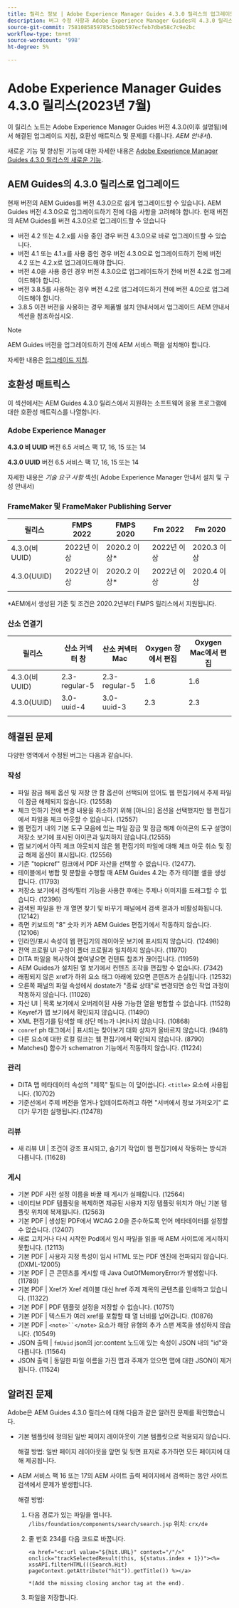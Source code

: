 ```yaml
---
title: 릴리스 정보 | Adobe Experience Manager Guides 4.3.0 릴리스의 업그레이드 지침 및 해결된 문제
description: 버그 수정 사항과 Adobe Experience Manager Guides의 4.3.0 릴리스로 업그레이드하는 방법에 대해 알아봅니다
source-git-commit: 7581085859785c5b8b597ecfeb7dbe58c7c9e2bc
workflow-type: tm+mt
source-wordcount: '998'
ht-degree: 5%

---
```


# Adobe Experience Manager Guides 4.3.0 릴리스(2023년 7월)

이 릴리스 노트는 Adobe Experience Manager Guides 버전 4.3.0(이후 설명됨)에서 해결된 업그레이드 지침, 호환성 매트릭스 및 문제를 다룹니다. *AEM 안내서*).

새로운 기능 및 향상된 기능에 대한 자세한 내용은 [Adobe Experience Manager Guides 4.3.0 릴리스의 새로운 기능](./whats-new-4.3-release.md).

## AEM Guides의 4.3.0 릴리스로 업그레이드


현재 버전의 AEM Guides를 버전 4.3.0으로 쉽게 업그레이드할 수 있습니다. AEM Guides 버전 4.3.0으로 업그레이드하기 전에 다음 사항을 고려해야 합니다. 현재 버전의 AEM Guides를 버전 4.3.0으로 업그레이드할 수 있습니다

- 버전 4.2 또는 4.2.x를 사용 중인 경우 버전 4.3.0으로 바로 업그레이드할 수 있습니다.
- 버전 4.1 또는 4.1.x를 사용 중인 경우 버전 4.3.0으로 업그레이드하기 전에 버전 4.2 또는 4.2.x로 업그레이드해야 합니다.
- 버전 4.0을 사용 중인 경우 버전 4.3.0으로 업그레이드하기 전에 버전 4.2로 업그레이드해야 합니다.
- 버전 3.8.5를 사용하는 경우 버전 4.2로 업그레이드하기 전에 버전 4.0으로 업그레이드해야 합니다.
- 3.8.5 이전 버전을 사용하는 경우 제품별 설치 안내서에서 업그레이드 AEM 안내서 섹션을 참조하십시오.



>[!NOTE]
>
>AEM Guides 버전을 업그레이드하기 전에 AEM 서비스 팩을 설치해야 합니다.

자세한 내용은 [업그레이드 지침](../install-guide/upgrade-xml-documentation.md).

## 호환성 매트릭스

이 섹션에서는 AEM Guides 4.3.0 릴리스에서 지원하는 소프트웨어 응용 프로그램에 대한 호환성 매트릭스를 나열합니다.

### Adobe Experience Manager

**4.3.0 비 UUID**
버전 6.5 서비스 팩 17, 16, 15 또는 14

**4.3.0 UUID**
버전 6.5 서비스 팩 17, 16, 15 또는 14

자세한 내용은 *기술 요구 사항* 섹션( Adobe Experience Manager 안내서 설치 및 구성 안내서)

### FrameMaker 및 FrameMaker Publishing Server

| 릴리스 | FMPS 2022 | FMPS 2020 | Fm 2022 | Fm 2020 |
| --- | --- | --- | --- | --- |
| 4.3.0(비 UUID) | 2022년 이상 | 2020.2 이상* | 2022년 이상 | 2020.3 이상 |
| 4.3.0(UUID) | 2022년 이상 | 2020.2 이상* | 2022년 이상 | 2020.4 이상 |
| | | | |

*AEM에서 생성된 기준 및 조건은 2020.2년부터 FMPS 릴리스에서 지원됩니다.

### 산소 연결기

| 릴리스 | 산소 커넥터 창 | 산소 커넥터 Mac | Oxygen 창에서 편집 | Oxygen Mac에서 편집 |
| --- | --- | --- |--- |--- |
| 4.3.0(비 UUID) | 2.3-regular-5 | 2.3-regular-5 | 1.6 | 1.6 |
| 4.3.0(UUID) | 3.0-uuid-4 | 3.0-uuid-3 | 2.3 | 2.3 |
|  |  |   |

## 해결된 문제

다양한 영역에서 수정된 버그는 다음과 같습니다.

### 작성

- 파일 잠금 해제 옵션 및 저장 안 함 옵션이 선택되어 있어도 웹 편집기에서 주제 파일이 잠금 해제되지 않습니다. (12558)
- 체크 인하기 전에 변경 내용을 취소하기 위해 [아니요] 옵션을 선택했지만 웹 편집기에서 파일을 체크 아웃할 수 없습니다. (12557)
- 웹 편집기 내의 기본 도구 모음에 있는 파일 잠금 및 잠금 해제 아이콘의 도구 설명이 저장소 보기에 표시된 아이콘과 일치하지 않습니다.(12555)
- 맵 보기에서 아직 체크 아웃되지 않은 웹 편집기의 파일에 대해 체크 아웃 취소 및 잠금 해제 옵션이 표시됩니다. (12556)
- 기존 &quot;topicref&quot; 링크에서 PDF 자산을 선택할 수 없습니다. (12477).
- 테이블에서 병합 및 분할을 수행할 때 AEM Guides 4.2는 추가 테이블 셀을 생성합니다. (11793)
- 저장소 보기에서 검색/필터 기능을 사용한 후에는 주제나 이미지를 드래그할 수 없습니다. (12396)
- 검색된 파일을 한 개 열면 찾기 및 바꾸기 패널에서 검색 결과가 비활성화됩니다. (12142)
- 측면 키보드의 &quot;8&quot; 숫자 키가 AEM Guides 편집기에서 작동하지 않습니다. (12106)
- 인라인/표시 속성이 웹 편집기의 레이아웃 보기에 표시되지 않습니다. (12498)
- 전역 프로필 UI 구성이 폴더 프로필과 일치하지 않습니다. (11970)
- DITA 파일을 복사하여 붙여넣으면 컨텐트 참조가 끊어집니다. (11959)
- AEM Guides가 설치된 열 보기에서 컨텐츠 조각을 편집할 수 없습니다. (7342)
- 래핑되지 않은 xref가 하위 요소 태그 아래에 있으면 콘텐츠가 손실됩니다. (12532)
- 오른쪽 패널의 파일 속성에서 dostate가 &quot;종료 상태&quot;로 변경되면 승인 작업 과정이 작동하지 않습니다. (11026)
- 자산 UI | 목록 보기에서 오버레이된 사용 가능한 열을 병합할 수 없습니다. (11528)
- Keyref가 맵 보기에서 확인되지 않습니다. (11490)
- XML 편집기를 탐색할 때 상단 메뉴가 나타나지 않습니다. (10868)
- `conref` ph 태그에서 | 표시되는 찾아보기 대화 상자가 올바르지 않습니다. (9481)
- 다른 요소에 대한 로컬 링크는 웹 편집기에서 확인되지 않습니다. (8790)
- Matches() 함수가 schematron 기능에서 작동하지 않습니다. (11224)



### 관리

- DITA 맵 메타데이터 속성의 &quot;제목&quot; 필드는 이 덮어씁니다. `<title>` 요소에 사용됩니다. (10702)
- 기준선에서 주제 버전을 열거나 업데이트하려고 하면 &quot;서버에서 정보 가져오기&quot; 로더가 무기한 실행됩니다.(12478)


### 리뷰

- 새 리뷰 UI | 조건이 강조 표시되고, 숨기기 작업이 웹 편집기에서 작동하는 방식과 다릅니다. (11628)

### 게시

- 기본 PDF 사전 설정 이름을 바꿀 때 게시가 실패합니다. (12564)
- 네이티브 PDF 템플릿을 복제하면 제공된 사용자 지정 템플릿 위치가 아닌 기본 템플릿 위치에 복제됩니다. (12563)
- 기본 PDF | 생성된 PDF에서 WCAG 2.0을 준수하도록 언어 메타데이터를 설정할 수 없습니다. (12407)
- 새로 고치거나 다시 시작한 Pod에서 임시 파일을 읽을 때 AEM 사이트에 게시하지 못합니다. (12113)
- 기본 PDF | 사용자 지정 특성이 임시 HTML 또는 PDF 엔진에 전파되지 않습니다. (DXML-12005)
- 기본 PDF | 큰 콘텐츠를 게시할 때 Java OutOfMemoryError가 발생합니다. (11789)
- 기본 PDF | Xref가 Xref 레이블 대신 href 주제 제목의 콘텐츠를 인쇄하고 있습니다. (11322)
- 기본 PDF | PDF 템플릿 설정을 저장할 수 없습니다. (10751)
- 기본 PDF | 텍스트가 여러 xref를 포함할 때 열 너비를 넘어갑니다. (10876)
- 기본 PDF | `<note>``</note>` 요소가 해당 유형의 추가 스팬 제목을 생성하지 않습니다. (10549)
- JSON 출력 | `fmUuid` json의 jcr:content 노드에 있는 속성이 JSON 내의 &quot;id&quot;와 다릅니다. (11564)
- JSON 출력 | 동일한 파일 이름을 가진 맵과 주제가 있으면 맵에 대한 JSON이 제거됩니다. (11524)

## 알려진 문제

Adobe은 AEM Guides 4.3.0 릴리스에 대해 다음과 같은 알려진 문제를 확인했습니다.

- 기본 템플릿에 정의된 일반 페이지 레이아웃이 기본 템플릿으로 적용되지 않습니다.

  해결 방법: 일반 페이지 레이아웃을 앞면 및 뒷면 표지로 추가하면 모든 페이지에 대해 제공됩니다.
- AEM 서비스 팩 16 또는 17의 AEM 사이트 출력 페이지에서 검색하는 동안 사이트 검색에서 문제가 발생합니다.

  해결 방법:

   1. 다음 경로가 있는 파일을 엽니다. `/libs/foundation/components/search/search.jsp` 위치: `crx/de`
   1. 줄 번호 234를 다음 코드로 바꿉니다.

      ```
      <a href="<c:url value="${hit.URL}" context="/"/>" onclick="trackSelectedResult(this, ${status.index + 1})"><%= xssAPI.filterHTML(((Search.Hit) pageContext.getAttribute("hit")).getTitle()) %></a>
      
      *(Add the missing closing anchor tag at the end).
      ```

   1. 파일을 저장합니다.